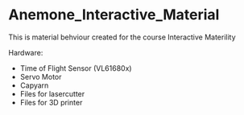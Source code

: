 # Anemone_Interactive_Material
This is material behviour created for the course Interactive Materility

Hardware:
- Time of Flight Sensor (VL61680x)
- Servo Motor
- Capyarn
- Files for lasercutter
- Files for 3D printer
